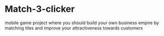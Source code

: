 # Match-3-clicker
mobile game project where you should build your own business empire by matching tiles and improve your attractiveness towards customers
